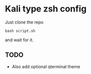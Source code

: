 # Kali type zsh config
Just clone the repo
```
bash script.sh
```
and wait for it.  

## TODO
* Also add optional qterminal theme
